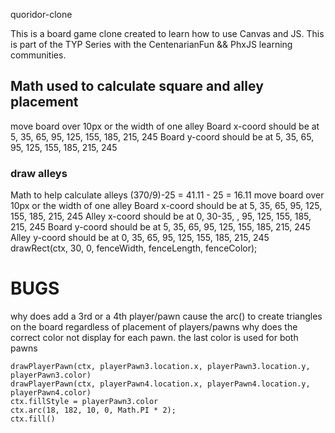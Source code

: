 quoridor-clone

This is a board game clone created to learn how to use Canvas and JS. This is part of the TYP Series with the CentenarianFun && PhxJS learning communities.

## Math used to calculate square and alley placement

move board over 10px or the width of one alley
Board x-coord should be at 5, 35, 65, 95, 125, 155, 185, 215, 245
Board y-coord should be at 5, 35, 65, 95, 125, 155, 185, 215, 245

### draw alleys
Math to help calculate alleys
(370/9)-25 = 41.11 - 25 = 16.11
move board over 10px or the width of one alley
Board x-coord should be at 5, 35, 65, 95, 125, 155, 185, 215, 245
Alley x-coord should be at 0, 30-35, , 95, 125, 155, 185, 215, 245
Board y-coord should be at 5, 35, 65, 95, 125, 155, 185, 215, 245
Alley y-coord should be at 0, 35, 65, 95, 125, 155, 185, 215, 245
    drawRect(ctx, 30, 0, fenceWidth, fenceLength, fenceColor);

# BUGS
why does add a 3rd or a 4th player/pawn cause the arc() to create triangles on the board regardless of placement of players/pawns
why does the correct color not display for each pawn. the last color is used for both pawns
```
drawPlayerPawn(ctx, playerPawn3.location.x, playerPawn3.location.y, playerPawn3.color)
drawPlayerPawn(ctx, playerPawn4.location.x, playerPawn4.location.y, playerPawn4.color)
ctx.fillStyle = playerPawn3.color
ctx.arc(18, 182, 10, 0, Math.PI * 2);
ctx.fill()
```